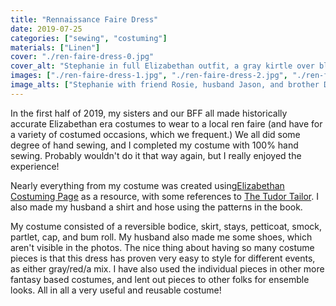 ```yaml
---
title: "Rennaissance Faire Dress"
date: 2019-07-25
categories: ["sewing", "costuming"]
materials: ["Linen"]
cover: "./ren-faire-dress-0.jpg"
cover_alt: "Stephanie in full Elizabethan outfit, a gray kirtle over black stays, white smock, and red petticoat"
images: ["./ren-faire-dress-1.jpg", "./ren-faire-dress-2.jpg", "./ren-faire-dress-3.jpg", "./ren-faire-dress-4.jpg", "./ren-faire-dress-5.jpg"]
image_alts: ["Stephanie with friend Rosie, husband Jason, and brother Devin in Ren Faire garb", "Stephanie at work in Rennaissance dress for halloween", "Stephanie with sisters in dresses, caroling at Christmas time", "Stephanie and Jason in Ren Faire garb at a Ren Faire", "Stephanie and sisters at a Ren Faire in their full dresses"]
---
```

In the first half of 2019, my sisters and our BFF all made historically accurate Elizabethan era costumes to wear to a local ren faire (and have for a variety of costumed occasions, which we frequent.) We all did some degree of hand sewing, and I completed my costume with 100% hand sewing. Probably wouldn't do it that way again, but I really enjoyed the experience! 

Nearly everything from my costume was created using[Elizabethan Costuming Page](http://elizabethancostume.net/#patterns) as a resource, with some references to [The Tudor Tailor](https://www.tudortailor.com/the-tudor-tailor). I also made my husband a shirt and hose using the patterns in the book.

My costume consisted of a reversible bodice, skirt, stays, petticoat, smock, partlet, cap, and bum roll. My husband also made me some shoes, which aren't visible in the photos. The nice thing about having so many costume pieces is that this dress has proven very easy to style for different events, as either gray/red/a mix. I have also used the individual pieces in other more fantasy based costumes, and lent out pieces to other folks for ensemble looks. All in all a very useful and reusable costume!